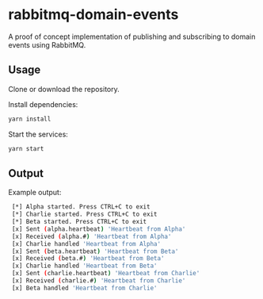 # rabbitmq-domain-events

A proof of concept implementation of publishing and subscribing to domain events using RabbitMQ.

## Usage

Clone or download the repository.

Install dependencies:

```sh
yarn install
```

Start the services:

```sh
yarn start
```

## Output

Example output:

```sh
 [*] Alpha started. Press CTRL+C to exit
 [*] Charlie started. Press CTRL+C to exit
 [*] Beta started. Press CTRL+C to exit
 [x] Sent (alpha.heartbeat) 'Heartbeat from Alpha'
 [x] Received (alpha.#) 'Heartbeat from Alpha' 
 [x] Charlie handled 'Heartbeat from Alpha'
 [x] Sent (beta.heartbeat) 'Heartbeat from Beta'
 [x] Received (beta.#) 'Heartbeat from Beta' 
 [x] Charlie handled 'Heartbeat from Beta'
 [x] Sent (charlie.heartbeat) 'Heartbeat from Charlie'
 [x] Received (charlie.#) 'Heartbeat from Charlie' 
 [x] Beta handled 'Heartbeat from Charlie'
```